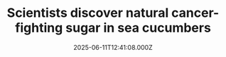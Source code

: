 ---
title: "Scientists discover natural cancer-fighting sugar in sea cucumbers"
date: 2025-06-11T12:41:08.000Z
category: Health
externalLink: "https://www.sciencedaily.com/releases/2025/06/250611084108.htm"
image: ""
excerpt: "Sea cucumbers, long known for cleaning the ocean floor, may also harbor a powerful cancer-fighting secret. Scientists discovered a unique sugar in these marine creatures that can block Sulf-2, an enzyme that cancer cells use to spread. Unlike traditional medications, this compound doesn t cause dangerous blood clotting issues and offers a cleaner, potentially more sustainable way to develop carbohydrate-based…"
---